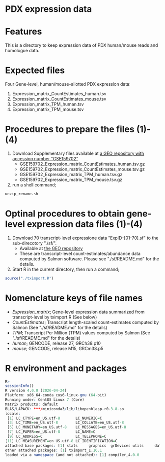 # PDX expression data

# Features
This is a directory to keep expression data of PDX human/mouse reads and homologue data.

# Expected files
Four Gene-level, human/mouse-allotted PDX expression data: 
1. Expression_matrix_CountEstimates_human.tsv
2. Expression_matrix_CountEstimates_mouse.tsv
3. Expression_matrix_TPM_human.tsv
4. Expression_matrix_TPM_mouse.tsv

# Procedures to prepare the files (1)-(4)
1. Download Supplementary files available at [a GEO repository with accession number "GSE159702"](https://www.ncbi.nlm.nih.gov/geo/query/acc.cgi?acc=GSE159702 "GSE159702") 
   - GSE159702_Expression_matrix_CountEstimates_human.tsv.gz
   - GSE159702_Expression_matrix_CountEstimates_mouse.tsv.gz
   - GSE159702_Expression_matrix_TPM_human.tsv.gz
   - GSE159702_Expression_matrix_TPM_mouse.tsv.gz
2. run a shell command;
```sh
unzip_rename.sh
```

# Optinal procedures to obtain gene-level expression data files (1)-(4)
1. Download 70 transcript-level expressione data "ExpID-[01-70].sf" to the sub-direcotory "./sf/".
   - Available at [the GEO repository](https://www.ncbi.nlm.nih.gov/geo/query/acc.cgi?acc=GSE159702 "GSE159702")
   - These are transcript-level count-estimates/abundance data computed by Salmon software. Please see "./sf/README.md" for the details.   
2. Start R in the current directory, then run a command;
```R
source("./tximport.R")
```

# Nomenclature keys of file names
- *Expression_matrix*; Gene-level expression data summarized from transcript-level by tximport.R (See below) 
- *CountEstimates*; Transcript length-scaled count-estimates computed by Salmon (See "./sf/README.md" for the details)
- *TPM*; Transcript Per Million (TPM) values computed by Salmon (See "./sf/README.md" for the details) 
- *human*; GENCODE, release 27, GRCh38.p10
- *mouse*; GENCODE, release M15, GRCm38.p5

# R environment and packages
```R
R>
sessionInfo()
R version 4.0.0 (2020-04-24)
Platform: x86_64-conda_cos6-linux-gnu (64-bit)
Running under: CentOS Linux 7 (Core)
Matrix products: default
BLAS/LAPACK: ***/miniconda3/lib/libopenblasp-r0.3.8.so
locale:
 [1] LC_CTYPE=en_US.utf-8       LC_NUMERIC=C
 [3] LC_TIME=en_US.utf-8        LC_COLLATE=en_US.utf-8
 [5] LC_MONETARY=en_US.utf-8    LC_MESSAGES=en_US.utf-8
 [7] LC_PAPER=en_US.utf-8       LC_NAME=C
 [9] LC_ADDRESS=C               LC_TELEPHONE=C
[11] LC_MEASUREMENT=en_US.utf-8 LC_IDENTIFICATION=C
attached base packages: [1] stats     graphics  grDevices utils     datasets  methods   base
other attached packages: [1] tximport_1.16.1
loaded via a namespace (and not attached): [1] compiler_4.0.0
```